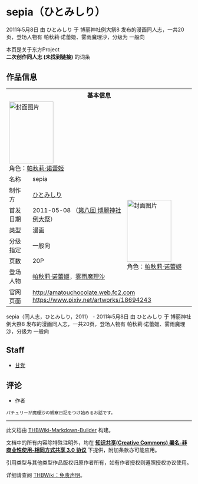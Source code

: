 # sepia（ひとみしり）

<!-- source html: G:\repos\THBWiki-Markdown-Builder\THBWikiMarkdown\Temp\main\c\c0\ns0%3Asepia%EF%BC%88%E3%81%B2%E3%81%A8%E3%81%BF%E3%81%97%E3%82%8A%EF%BC%89.html -->

2011年5月8日 由 ひとみしり 于 博丽神社例大祭8 发布的漫画同人志，一共20页，登场人物有 帕秋莉·诺蕾姬、雾雨魔理沙，分级为 一般向

本页是关于东方Project  
 **二次创作同人志 (未找到链接)** 的词条
## 作品信息

<table><tbody><tr><th colspan="3">基本信息</th></tr><tr><td class="cover-artwork-mobile" colspan="2"><a href="./文件-sepia（ひとみしり）封面.jpg.md" class="image" title="封面图片"><img alt="封面图片" src="https://upload.thwiki.cc/thumb/1/11/sepia%EF%BC%88%E3%81%B2%E3%81%A8%E3%81%BF%E3%81%97%E3%82%8A%EF%BC%89%E5%B0%81%E9%9D%A2.jpg/120px-sepia%EF%BC%88%E3%81%B2%E3%81%A8%E3%81%BF%E3%81%97%E3%82%8A%EF%BC%89%E5%B0%81%E9%9D%A2.jpg" decoding="async" loading="lazy" width="120" height="168" srcset="https://upload.thwiki.cc/thumb/1/11/sepia%EF%BC%88%E3%81%B2%E3%81%A8%E3%81%BF%E3%81%97%E3%82%8A%EF%BC%89%E5%B0%81%E9%9D%A2.jpg/180px-sepia%EF%BC%88%E3%81%B2%E3%81%A8%E3%81%BF%E3%81%97%E3%82%8A%EF%BC%89%E5%B0%81%E9%9D%A2.jpg 1.5x, https://upload.thwiki.cc/thumb/1/11/sepia%EF%BC%88%E3%81%B2%E3%81%A8%E3%81%BF%E3%81%97%E3%82%8A%EF%BC%89%E5%B0%81%E9%9D%A2.jpg/240px-sepia%EF%BC%88%E3%81%B2%E3%81%A8%E3%81%BF%E3%81%97%E3%82%8A%EF%BC%89%E5%B0%81%E9%9D%A2.jpg 2x" data-file-width="518" data-file-height="725"></a><div class="cover-char">角色：<a href="./帕秋莉·诺蕾姬.md" title="帕秋莉·诺蕾姬">帕秋莉·诺蕾姬</a></div></td>
</tr><tr><td class="label">名称</td><td colspan="2"> sepia </td></tr><tr><td class="label">制作方</td><td><a href="./ひとみしり.md" title="ひとみしり">ひとみしり</a></td><td class="cover-artwork" rowspan="6" style="min-width:168px;"><a href="./文件-sepia（ひとみしり）封面.jpg.md" class="image" title="封面图片"><img alt="封面图片" src="https://upload.thwiki.cc/thumb/1/11/sepia%EF%BC%88%E3%81%B2%E3%81%A8%E3%81%BF%E3%81%97%E3%82%8A%EF%BC%89%E5%B0%81%E9%9D%A2.jpg/120px-sepia%EF%BC%88%E3%81%B2%E3%81%A8%E3%81%BF%E3%81%97%E3%82%8A%EF%BC%89%E5%B0%81%E9%9D%A2.jpg" decoding="async" loading="lazy" width="120" height="168" srcset="https://upload.thwiki.cc/thumb/1/11/sepia%EF%BC%88%E3%81%B2%E3%81%A8%E3%81%BF%E3%81%97%E3%82%8A%EF%BC%89%E5%B0%81%E9%9D%A2.jpg/180px-sepia%EF%BC%88%E3%81%B2%E3%81%A8%E3%81%BF%E3%81%97%E3%82%8A%EF%BC%89%E5%B0%81%E9%9D%A2.jpg 1.5x, https://upload.thwiki.cc/thumb/1/11/sepia%EF%BC%88%E3%81%B2%E3%81%A8%E3%81%BF%E3%81%97%E3%82%8A%EF%BC%89%E5%B0%81%E9%9D%A2.jpg/240px-sepia%EF%BC%88%E3%81%B2%E3%81%A8%E3%81%BF%E3%81%97%E3%82%8A%EF%BC%89%E5%B0%81%E9%9D%A2.jpg 2x" data-file-width="518" data-file-height="725"></a><div class="cover-char">角色：<a href="./帕秋莉·诺蕾姬.md" title="帕秋莉·诺蕾姬">帕秋莉·诺蕾姬</a></div></td>
</tr><tr><td class="label">首发日期</td><td>2011-05-08&#160;（<a href="/展会作品列表?e=%E5%8D%9A%E4%B8%BD%E7%A5%9E%E7%A4%BE%E4%BE%8B%E5%A4%A7%E7%A5%AD%238">第八回 博麗神社例大祭</a>）</td></tr><tr><td class="label">类型</td><td>漫画</td></tr><tr><td class="label">分级指定</td><td>一般向</td></tr><tr><td class="label">页数</td><td>20P</td></tr><tr><td class="label">登场人物</td><td><a href="./帕秋莉·诺蕾姬.md" title="帕秋莉·诺蕾姬">帕秋莉·诺蕾姬</a>，<a href="./雾雨魔理沙.md" title="雾雨魔理沙">雾雨魔理沙</a></td></tr>
<tr><td class="label">官网页面</td><td colspan="2"><a rel="nofollow" class="external free" href="http://amatouchocolate.web.fc2.com">http://amatouchocolate.web.fc2.com</a><br><a rel="nofollow" class="external free" href="https://www.pixiv.net/artworks/18694243">https://www.pixiv.net/artworks/18694243</a></td></tr></tbody></table>

sepia（同人志，ひとみしり，2011） - 2011年5月8日 由 ひとみしり 于 博丽神社例大祭8 发布的漫画同人志，一共20页，登场人物有 帕秋莉·诺蕾姬、雾雨魔理沙，分级为 一般向
## Staff
- [甘党](./甘党.md)

## 评论
- 作者

```
パチュリーが魔理沙の観察日記をつけ始めるお話です。
```

  
  

  





---

此文档由 [THBWiki-Markdown-Builder](https://github.com/Delsin-Yu/THBWiki-Markdown-Builder) 构建。

文档中的所有内容除特殊注明外，均在 [**知识共享(Creative Commons) 署名-非商业性使用-相同方式共享 3.0 协议**](https://creativecommons.org/licenses/by-sa/3.0/deed.zh-hans) 下提供，附加条款亦可能应用。

引用类型与其他类型作品版权归原作者所有，如有作者授权则遵照授权协议使用。

详细请查阅 [THBWiki：免责声明](https://thbwiki.cc/THBWiki:%E5%85%8D%E8%B4%A3%E5%A3%B0%E6%98%8E)。

